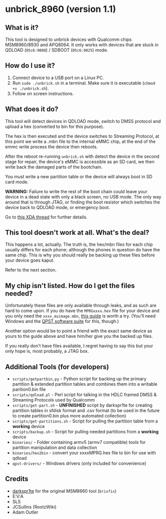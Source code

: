 unbrick_8960 (version 1.1)
=================================

## What is it?
 
This tool is designed to unbrick devices with Qualcomm chips MSM8960/8930 and APQ8064.
It only works with devices that are stuck in QDLOAD (`05c6:9008`) / SDBOOT (`05c6:9025`) mode.

## How do I use it?

1. Connect device to a USB port on a Linux PC.
2. Run `sudo ./unbrick.sh` in a terminal. Make sure it is executable (`chmod +x ./unbrick.sh`).
3. Follow on screen instructions.

## What does it do?

This tool will detect devices in QDLOAD mode, switch to DMSS protocol and upload a hex (converted to bin for this purpose).

The hex is then executed and the device switches to Streaming Protocol, at this point we write a .mbn file to the internal
eMMC chip, at the end of the emmc write process the device then reboots.

After the reboot re-running `unbrick.sh` with detect the device in the second stage for repair, 
the device's eMMC is accessible as an SD card, we then write back the damaged parts of the bootchain.

You must write a new partition table or the device will always boot in SD card mode.

**WARNING:** Failure to write the rest of the boot chain could leave your device in a dead state
with only a black screen, no USB mode. The only way around that is through JTAG, or finding the boot resistor
which switches the device back to QDLOAD mode, or emergency boot.

Go to [this XDA thread](http://forum.xda-developers.com/showthread.php?t=1914359) for further details.

## This tool doesn't work at all. What's the deal?

This happens a lot, actually. The truth is, the hex/mbn files for each chip usually differs for each phone; although the phones in question do have the same chip. This is why you should really be backing up these files before your device goes kaput.

Refer to the next section.

## My chip isn't listed. How do I get the files needed?

Unfortunately these files are only available through leaks, and as such are hard to come upon. If you do have the `MPRGxxxx.hex` file for your device and you only need the `xxxx_msimage.mbn`, [this guide](http://cellphonetrackers.org/wp-content/uploads/8x60_msimage.mbn_.txt) is worth a try. (You'll need Windows and the [QPST software suite](http://d-h.st/qAy) for this, though.)

Another option would be to point a friend with the exact same device as yours to the guide above and have him/her give you the backed up files.

If you really don't have files available, I regret having to say this but your only hope is, most probably, a JTAG box.

## Additional Tools (for developers) 

* `scripts/getpartbin.py` - Python script for backing up the primary partition & extended partition tables and combines them into a
writable parition0.bin file
* `scripts/qdload.pl` - Perl script for talking in the HDLC framed DMSS & Streaming Protocols used by Qualcomm
* `scripts/get-part.sh` - **UNFINISHED** script by darkspr1te for creating partition tables in sfdisk format and .csv format
(to be used in the future to create partition0.bin plus more automated collection)
* `scripts/get-partitions.sh` - Script for pulling the partition table from a **working** device
* `scripts/backup.sh` - Script for pulling needed partitions from a **working** device
* `binaries/` - Folder containing armv5 (armv7 compatible) tools for partition manipulation and data collection
* `binaries/hex2bin` - convert your xxxxMPRG.hex file to bin for use with qdload
* `qpst-drivers/` - Windows drivers (only included for convenience)

## Credits

* [darkspr1te](https://github.com/mohammad92) for the original MSM8660 tool (`brixfix`)
* E:V:A
* SLS
* JCSullins (RootzWiki)
* Adam Outler
